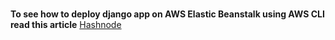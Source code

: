 #




**To see how to deploy django app on AWS Elastic Beanstalk using AWS CLI read this article**
[Hashnode](https://dhebbydavid.hashnode.dev/deployment-of-a-django-application-on-aws-elasticbeanstalk-using-aws-cli)